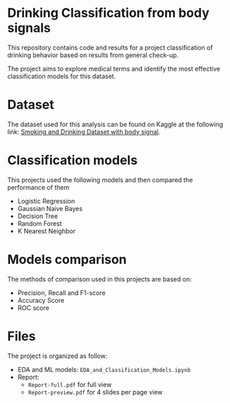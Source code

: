 # Drinking Classification from body signals
This repository contains code and results for a project classification of drinking behavior based on results from general check-up. 

The project aims to explore medical terms and identify the most effective classification models for this dataset.

# Dataset
The dataset used for this analysis can be found on Kaggle at the following link: [Smoking and Drinking Dataset with body signal](https://www.kaggle.com/datasets/sooyoungher/smoking-drinking-dataset).

# Classification models
This projects used the following models and then compared the performance of them
- Logistic Regression
- Gaussian Naive Bayes
- Decision Tree
- Random Forest
- K Nearest Neighbor

# Models comparison
The methods of comparison used in this projects are based on:
- Precision, Recall and F1-score
- Accuracy Score
- ROC score

# Files
The project is organized as follow:
- EDA and ML models: `EDA_and_Classification_Models.ipynb`
- Report:
  - `Report-full.pdf` for full view
  - `Report-preview.pdf` for 4 slides per page view
